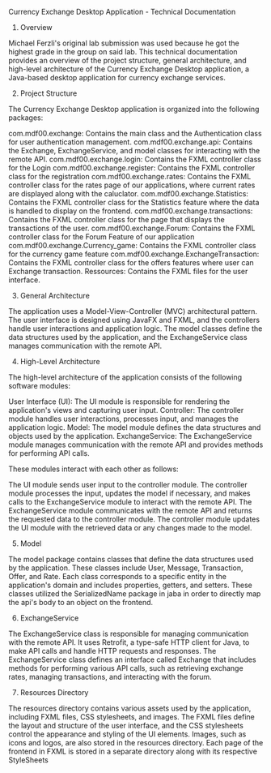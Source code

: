 Currency Exchange Desktop Application - Technical Documentation

1. Overview

Michael Ferzli's original lab submission was used because he got the highest grade in the group on said lab.
This technical documentation provides an overview of the project structure, general architecture, and high-level architecture of the Currency Exchange Desktop application, a Java-based desktop application for currency exchange services.

2. Project Structure

The Currency Exchange Desktop application is organized into the following packages:

com.mdf00.exchange: Contains the main class and the Authentication class for user authentication management.
com.mdf00.exchange.api: Contains the Exchange, ExchangeService, and model classes for interacting with the remote API.
com.mdf00.exchange.login: Contains the FXML controller class for the Login
com.mdf00.exchange.register: Contains the FXML controller class for the registration
com.mdf00.exchange.rates: Contains the FXML controller class for the rates page of our applications, where current rates are displayed along with the caluclator.
com.mdf00.exchange.Statistics: Contains the FXML controller class for the Statistics feature where the data is handled to display on the frontend.
com.mdf00.exchange.transactions: Contains the FXML controller class for the page that displays the transactions of the user.
com.mdf00.exchange.Forum: Contains the FXML controller class for the Forum Feature of our application
com.mdf00.exchange.Currency_game: Contains the FXML controller class for the currency game feature
com.mdf00.exchange.ExchangeTransaction: Contains the FXML controller class for the offers features where user can Exchange transaction.
Ressources: Contains the FXML files for the user interface.

3. General Architecture

The application uses a Model-View-Controller (MVC) architectural pattern. The user interface is designed using JavaFX and FXML, and the controllers handle user interactions and application logic. The model classes define the data structures used by the application, and the ExchangeService class manages communication with the remote API.

4. High-Level Architecture

The high-level architecture of the application consists of the following software modules:

User Interface (UI): The UI module is responsible for rendering the application's views and capturing user input.
Controller: The controller module handles user interactions, processes input, and manages the application logic.
Model: The model module defines the data structures and objects used by the application.
ExchangeService: The ExchangeService module manages communication with the remote API and provides methods for performing API calls.

These modules interact with each other as follows:

The UI module sends user input to the controller module.
The controller module processes the input, updates the model if necessary, and makes calls to the ExchangeService module to interact with the remote API.
The ExchangeService module communicates with the remote API and returns the requested data to the controller module.
The controller module updates the UI module with the retrieved data or any changes made to the model.

5. Model

The model package contains classes that define the data structures used by the application. These classes include User, Message, Transaction, Offer, and Rate. Each class corresponds to a specific entity in the application's domain and includes properties, getters, and setters. These classes utilized the SerializedName package in jaba in order to directly map the api's body to an object on the frontend.

6. ExchangeService

The ExchangeService class is responsible for managing communication with the remote API. It uses Retrofit, a type-safe HTTP client for Java, to make API calls and handle HTTP requests and responses. The ExchangeService class defines an interface called Exchange that includes methods for performing various API calls, such as retrieving exchange rates, managing transactions, and interacting with the forum.

7. Resources Directory

The resources directory contains various assets used by the application, including FXML files, CSS stylesheets, and images. The FXML files define the layout and structure of the user interface, and the CSS stylesheets control the appearance and styling of the UI elements. Images, such as icons and logos, are also stored in the resources directory. Each page of the frontend in FXML is stored in a separate directory along with its respective StyleSheets
                                      
